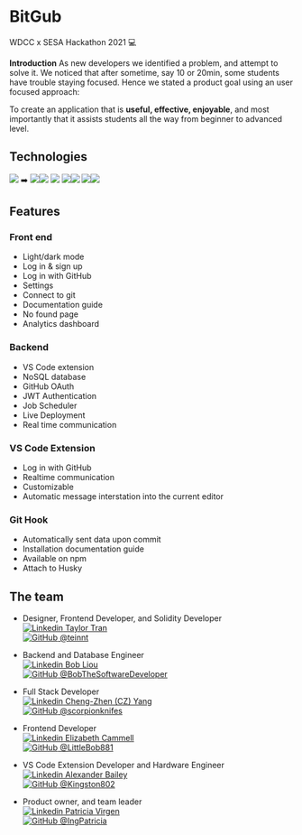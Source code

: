 
# BitGub 
WDCC x SESA Hackathon 2021 :computer:

**Introduction**
As new developers we identified a problem, and attempt to solve it. We noticed that after sometime, say 10 or 20min, some students have trouble staying focused.  Hence we stated a product goal using an user focused approach:

To create an application that is **useful, effective, enjoyable**, and most importantly that it assists students all the way from beginner to advanced level. 

## Technologies 

![](https://img.shields.io/badge/MERN%20-STACK-green) :arrow_right: ![](https://img.shields.io/badge/MongoDB%20-database-brightgreen)![](https://img.shields.io/badge/React-code-blue) ![](https://img.shields.io/badge/Firebase-Authentication-purple) 
![](https://img.shields.io/badge/Firebase%20-Deployment%20tool-yellow)![](https://img.shields.io/badge/JWT%20Token%20-Security-red) ![](https://img.shields.io/badge/Socket%20IO-Real%20Time%20Communication-blue)![](https://img.shields.io/badge/Heroku%20-Deployment-pink)


## Features
### Front end 
* Light/dark mode 
* Log in & sign up
* Log in with GitHub
* Settings
* Connect to git 
* Documentation guide 
* No found page 
* Analytics dashboard

### Backend 
* VS Code extension 
* NoSQL database
* GitHub OAuth
* JWT Authentication 
* Job Scheduler
* Live Deployment
* Real time communication

###  VS Code Extension 
* Log in with GitHub
* Realtime communication 
* Customizable 
* Automatic message interstation into the current editor  

### Git Hook
* Automatically sent data upon commit 
* Installation documentation guide 
* Available on npm   
* Attach to Husky

## The team ##

* Designer, Frontend Developer, and Solidity Developer  
[![Linkedin](https://i.stack.imgur.com/gVE0j.png) Taylor Tran](https://www.linkedin.com/in/taylor-tran-0024)   
[![GitHub](https://i.stack.imgur.com/tskMh.png) @teinnt](https://github.com/teinnt)

* Backend and Database Engineer  
[![Linkedin](https://i.stack.imgur.com/gVE0j.png) Bob Liou](https://www.linkedin.com/in/bob-liou)    
[![GitHub](https://i.stack.imgur.com/tskMh.png) @BobTheSoftwareDeveloper](https://github.com/BobTheSoftwareDeveloper)

* Full Stack Developer   
[![Linkedin](https://i.stack.imgur.com/gVE0j.png) Cheng-Zhen (CZ) Yang](https://www.linkedin.com/in/chengzhenyang)    
[![GitHub](https://i.stack.imgur.com/tskMh.png) @scorpionknifes](https://github.com/scorpionknifes)

* Frontend Developer   
[![Linkedin](https://i.stack.imgur.com/gVE0j.png) Elizabeth Cammell](https://www.linkedin.com/in/elizabeth-cammell-4307a6206)    
[![GitHub](https://i.stack.imgur.com/tskMh.png) @LittleBob881](https://github.com/LittleBob881)

* VS Code Extension Developer and Hardware Engineer  
[![Linkedin](https://i.stack.imgur.com/gVE0j.png) Alexander Bailey](https://www.linkedin.com/in/alexanderkingstonbailey)    
[![GitHub](https://i.stack.imgur.com/tskMh.png) @Kingston802](https://github.com/Kingston802)

* Product owner, and team leader  
[![Linkedin](https://i.stack.imgur.com/gVE0j.png) Patricia Virgen](https://www.linkedin.com/in/patricia-virgen-422077189/)    
[![GitHub](https://i.stack.imgur.com/tskMh.png) @IngPatricia](https://github.com/IngPatricia)



